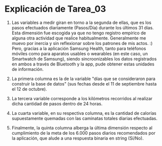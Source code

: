 # Explicación de Tarea_03

1) Las variables a medir giran en torno a la segunda de ellas, que es los pasos efectuados diariamente (Pasos/Día) durante los últimos 31 días. Esta dimensión fue escogida ya que no tengo registro empírico de alguna otra actividad que realice habitualmente. Generalmente me muevo por inercia y sin reflexionar sobre los patrones de mis actos. :) Pero, gracias a la aplicación Samsung Health, tanto para teléfonos móviles como para aparatos usables o wearables (en este caso, un Smartwatch de Samsung), siendo sincroonizables los datos registrados en ambos a través de Bluetooth y la app, pude obtener estas unidades de información.

2) La primera columna es la de la variable "días que se consideraron para construir la base de datos" (sus fechas desde el 11 de septiembre hasta el 12 de octubre).

3) La tercera variable corresponde a los kilómetros recorridos al realizar dicha cantidad de pasos dentro de 24 horas.

4) La cuarta variable, en su respectiva columna, es la cantidad de calorías supuestamente quemadas con las caminatas totales diarias efectuadas.

5) Finalmente, la quinta columna alberga la última dimensión respecto al cumplimiento de la meta de los 6.000 pasos diarios recomendados por la aplicación, que alude a una respuesta binaria en string (Sí/No).